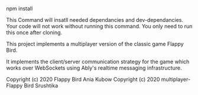 npm install

This Command will insatll needed dependancies and dev-dependancies. Your code will not work without running this command. You only need to run this once after cloning.

This project implements a multiplayer version of the classic game Flappy Bird.

It implements the client/server communication strategy for the game which works over WebSockets using Ably's realtime messaging infrastructure.

Copyright (c) 2020 Flappy Bird Ania Kubow
Copyright (c) 2020 multiplayer-Flappy Bird Srushtika
